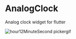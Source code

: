 # AnalogClock
 Analog clock widget for flutter
 
 ![hour12MinuteSecond pickergif](https://user-images.githubusercontent.com/5731057/130365427-6705fb2d-3aa5-4317-b1a4-fe8ca4e3fe69.gif)

